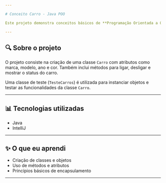 ```yaml
---

# Conceito Carro - Java POO

Este projeto demonstra conceitos básicos de **Programação Orientada a Objetos (POO)** em **Java**, através da criação de uma classe que representa um carro.

---
```


## 🔍 Sobre o projeto
O projeto consiste na criação de uma classe `Carro` com atributos como marca, modelo, ano e cor. Também inclui métodos para ligar, desligar e mostrar o status do carro.

Uma classe de teste (`TesteCarros`) é utilizada para instanciar objetos e testar as funcionalidades da classe `Carro`.

---

## 📊 Tecnologias utilizadas
- Java
- IntelliJ

---

## ✨ O que eu aprendi
- Criação de classes e objetos
- Uso de métodos e atributos
- Princípios básicos de encapsulamento

---
